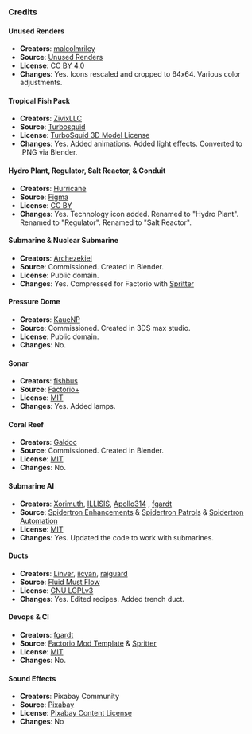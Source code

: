 ### Credits
#### Unused Renders

- **Creators**: [malcolmriley](https://github.com/malcolmriley)
- **Source**: [Unused Renders](https://github.com/malcolmriley/unused-renders)
- **License**: [CC BY 4.0](https://creativecommons.org/licenses/by/4.0/)
- **Changes**: Yes. Icons rescaled and cropped to 64x64. Various color adjustments.

#### Tropical Fish Pack

- **Creators**: [ZivixLLC](https://github.com/ZivixLLC)
- **Source**: [Turbosquid](https://www.turbosquid.com/3d-models/free-tropical-fish-pack-3d-model/652729)
- **License**: [TurboSquid 3D Model License](https://blog.turbosquid.com/turbosquid-3d-model-license/)
- **Changes**: Yes. Added animations. Added light effects. Converted to .PNG via Blender.

#### Hydro Plant, Regulator, Salt Reactor, & Conduit

- **Creators**: [Hurricane](https://mods.factorio.com/user/Hurricane046)
- **Source**: [Figma](https://shorturl.at/AFcDm)
- **License**: [CC BY](https://creativecommons.org/licenses/by/4.0/)
- **Changes**: Yes. Technology icon added. Renamed to "Hydro Plant". Renamed to "Regulator". Renamed to "Salt Reactor".

#### Submarine & Nuclear Submarine

- **Creators**: [Archezekiel](https://github.com/Archezekiel)
- **Source**: Commissioned. Created in Blender.
- **License**: Public domain.
- **Changes**: Yes. Compressed for Factorio with [Spritter](https://github.com/fgardt/factorio-spritter)

#### Pressure Dome

- **Creators**: [KaueNP](https://github.com/KaueNP)
- **Source**: Commissioned. Created in 3DS max studio.
- **License**: Public domain.
- **Changes**: No.

#### Sonar

- **Creators**: [fishbus](https://github.com/fishbus)
- **Source**: [Factorio+](https://mods.factorio.com/mod/factorioplus)
- **License**: [MIT](https://opensource.org/license/MIT)
- **Changes**: Yes. Added lamps.

#### Coral Reef

- **Creators**: [Galdoc](https://github.com/Galdoc)
- **Source**: Commissioned. Created in Blender.
- **License**: [MIT](https://opensource.org/license/MIT)
- **Changes**: No.

#### Submarine AI

- **Creators**: [Xorimuth](https://github.com/Xorimuth), [ILLISIS](https://github.com/ILLISIS), [Apollo314](https://github.com/Apollo314) , [fgardt](https://github.com/fgardt)
- **Source**: [Spidertron Enhancements](https://mods.factorio.com/mod/SpidertronEnhancements) & [Spidertron Patrols](https://mods.factorio.com/mod/SpidertronPatrols) & [Spidertron Automation](https://mods.factorio.com/mod/SpidertronPatrols)
- **License**: [MIT](https://opensource.org/license/MIT)
- **Changes**: Yes. Updated the code to work with submarines.

#### Ducts

- **Creators**: [Linver](https://github.com/Linver), [iicyan](https://github.com/iicyan), [raiguard](https://github.com/raiguard)
- **Source**: [Fluid Must Flow](https://mods.factorio.com/mod/FluidMustFlow)
- **License**: [GNU LGPLv3](https://opensource.org/licenses/lgpl-3.0)
- **Changes**: Yes. Edited recipes. Added trench duct.

#### Devops & CI

- **Creators**: [fgardt](https://github.com/fgardt)
- **Source**: [Factorio Mod Template](https://github.com/fgardt/factorio-mod-template) & [Spritter](https://github.com/fgardt/factorio-spritter)
- **License**: [MIT](https://opensource.org/license/MIT)
- **Changes**: No.

#### Sound Effects

- **Creators**: Pixabay Community
- **Source**: [Pixabay](https://pixabay.com)
- **License**: [Pixabay Content License](https://pixabay.com/service/license-summary/)
- **Changes**: No